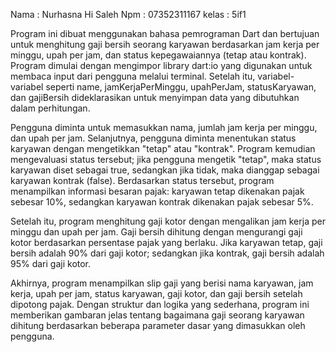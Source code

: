Nama : Nurhasna Hi Saleh
Npm : 07352311167
kelas : 5if1

Program ini dibuat menggunakan bahasa pemrograman Dart dan bertujuan untuk menghitung gaji bersih seorang karyawan berdasarkan jam kerja per minggu, upah per jam, dan status kepegawaiannya (tetap atau kontrak). Program dimulai dengan mengimpor library dart:io yang digunakan untuk membaca input dari pengguna melalui terminal. Setelah itu, variabel-variabel seperti name, jamKerjaPerMinggu, upahPerJam, statusKaryawan, dan gajiBersih dideklarasikan untuk menyimpan data yang dibutuhkan dalam perhitungan.

Pengguna diminta untuk memasukkan nama, jumlah jam kerja per minggu, dan upah per jam. Selanjutnya, pengguna diminta menentukan status karyawan dengan mengetikkan "tetap" atau "kontrak". Program kemudian mengevaluasi status tersebut; jika pengguna mengetik "tetap", maka status karyawan diset sebagai true, sedangkan jika tidak, maka dianggap sebagai karyawan kontrak (false). Berdasarkan status tersebut, program menampilkan informasi besaran pajak: karyawan tetap dikenakan pajak sebesar 10%, sedangkan karyawan kontrak dikenakan pajak sebesar 5%.

Setelah itu, program menghitung gaji kotor dengan mengalikan jam kerja per minggu dan upah per jam. Gaji bersih dihitung dengan mengurangi gaji kotor berdasarkan persentase pajak yang berlaku. Jika karyawan tetap, gaji bersih adalah 90% dari gaji kotor; sedangkan jika kontrak, gaji bersih adalah 95% dari gaji kotor.

Akhirnya, program menampilkan slip gaji yang berisi nama karyawan, jam kerja, upah per jam, status karyawan, gaji kotor, dan gaji bersih setelah dipotong pajak. Dengan struktur dan logika yang sederhana, program ini memberikan gambaran jelas tentang bagaimana gaji seorang karyawan dihitung berdasarkan beberapa parameter dasar yang dimasukkan oleh pengguna.
